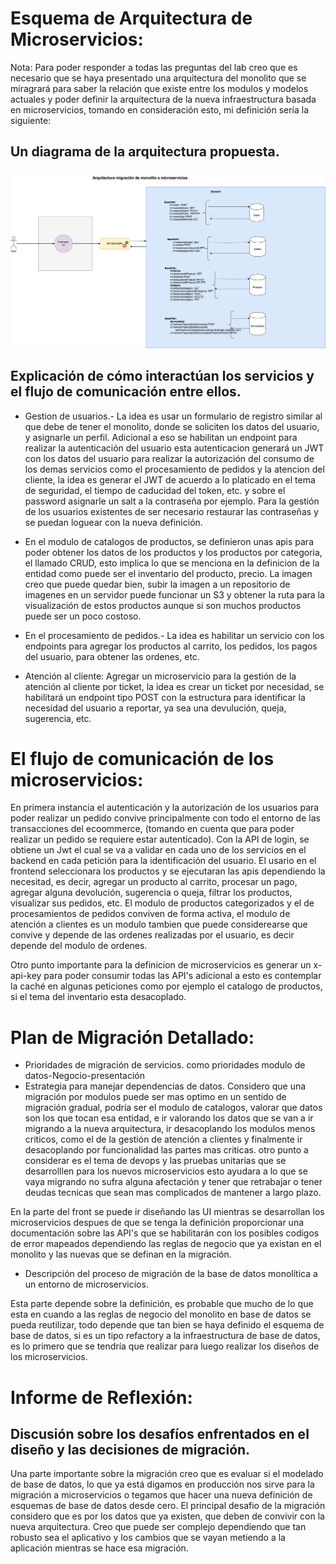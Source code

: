 
# Esquema de Arquitectura de Microservicios:

Nota: Para poder responder a todas las preguntas del lab creo que es necesario que se haya presentado una arquitectura del monolito que se miragrará para saber la relación que existe entre los modulos y modelos actuales y poder definir la arquitectura de la nueva infraestructura basada en microservicios, tomando en consideración esto, mi definición sería la siguiente:

## Un diagrama de la arquitectura propuesta.

![ Alt Text](https://github.com/jibuenocastro/ironhack-femsa-wave2/blob/main/Lab9/DiagramaArquitectura-Lab9.drawio.png)

## Explicación de cómo interactúan los servicios y el flujo de comunicación entre ellos.

- Gestion de usuarios.- La idea es usar un formulario de registro similar al que debe de tener el monolito, donde se soliciten los datos del usuario, y asignarle un perfil. Adicional a eso se habilitan un endpoint para realizar la autenticación  del usuario esta autenticacion 
    generará un JWT con los datos del usuario para realizar la autorización del consumo de los demas servicios como el procesamiento de pedidos y la atencion del cliente, la idea es generar el JWT de acuerdo a lo platicado en el tema de seguridad, el tiempo de caducidad del token, etc. y sobre el password asignarle un salt a la contraseña por ejemplo.
    Para la gestión de los usuarios existentes de ser necesario restaurar las contraseñas y se puedan loguear con la nueva definición.
    

- En el modulo de catalogos de productos, se definieron unas apis para poder obtener los datos de los productos y los productos por categoria, el llamado CRUD, esto implica lo que se menciona en la definicion de la entidad como puede ser el inventario del producto, precio. La imagen creo que puede quedar bien, subir la imagen a un repositorio de imagenes en un servidor puede funcionar un S3 y obtener la ruta para la visualización de estos productos aunque si son muchos productos puede ser un poco costoso. 
    
- En el procesamiento de pedidos.- La idea es habilitar un servicio con los endpoints para agregar los productos al carrito, los pedidos, los pagos del usuario, para obtener las ordenes, etc.

- Atención al cliente: Agregar un microservicio para la gestión de la atención al cliente por ticket, la idea es crear un ticket por necesidad, se habilitará un endpoint tipo POST con la estructura para identificar la necesidad del usuario a reportar, ya sea una devulución, queja, sugerencia, etc.


# El flujo de comunicación de los microservicios: 

En primera instancia el autenticación y la autorización de los usuarios para poder realizar un pedido convive principalmente con todo el entorno de las transacciones del ecoommerce, (tomando en cuenta que para poder realizar un pedido se requiere estar autenticado). Con la API de login, se obtiene un Jwt el cual se va a validar en cada uno de los servicios en el backend en cada petición para la identificación del usuario. El usario en el frontend seleccionara los productos y se ejecutaran las apis dependiendo la necesitad, es decir, agregar un producto al carrito, procesar un pago, agregar alguna devolución, sugerencia o queja, filtrar los productos, visualizar sus pedidos, etc. El modulo de productos categorizados y el de procesamientos de pedidos conviven de forma activa, el modulo de atención a clientes es un modulo tambien que puede considerearse que convive y depende de las ordenes realizadas por el usuario, es decir depende del modulo de ordenes. 

Otro punto importante para la definicion de microservicios es generar un x-api-key para poder consumir todas las API's adicional a esto es contemplar la caché en algunas peticiones como por ejemplo el catalogo de productos, si el tema del inventario esta desacoplado. 


# Plan de Migración Detallado:
- Prioridades de migración de servicios.
como prioridades modulo de datos-Negocio-presentación 
- Estrategia para manejar dependencias de datos.
Considero que una migración por modulos puede ser mas optimo en un sentido de migración gradual, podría ser el modulo de catalogos, valorar que datos son los que tocan esa entidad, e ir valorando los datos que se van a ir migrando a la nueva arquitectura, ir desacoplando los modulos menos criticos, como el de la gestión de atención a clientes y finalmente ir desacoplando por funcionalidad las partes mas criticas. otro punto a considerar es el tema de devops y las pruebas unitarias que se desarrolllen para los nuevos microservicios esto ayudara a lo que se vaya migrando no sufra alguna afectación y tener que retrabajar o tener deudas tecnicas que sean mas complicados de mantener a largo plazo.

En la parte del front se puede ir diseñando las UI mientras se desarrollan los microservicios despues de que se tenga la definición proporcionar una documentación sobre las API's que se habilitarán con los posibles codigos de error mapeados dependiendo las reglas de negocio que ya existan en el monolito y las nuevas que se definan en la migración.

- Descripción del proceso de migración de la base de datos monolítica a un entorno de microservicios.
        
Esta parte depende sobre la definición, es probable que mucho de lo que esta en cuando a las reglas de negocio del monolito en base de datos se pueda reutilizar, todo depende que tan bien se haya definido el esquema de base de datos, si es un tipo refactory a la infraestructura de base de datos, es lo primero que se tendría que realizar para luego realizar los diseños de los microservicios.
        
# Informe de Reflexión:

## Discusión sobre los desafíos enfrentados en el diseño y las decisiones de migración.

Una parte importante sobre la migración creo que es evaluar si el modelado de base de datos, lo que ya está digamos en producción nos sirve para la migración a microservicios o tegamos que hacer una nueva definición  de esquemas de base de datos desde cero. El principal desafio de la migración considero que es por los datos que ya existen, que deben de convivir con la nueva arquitectura. Creo que puede ser complejo dependiendo que tan robusto sea el aplicativo y los cambios que se vayan metiendo a la aplicación mientras se hace esa migración.
